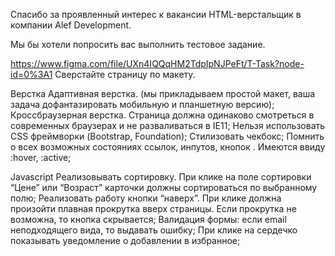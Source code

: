 Спасибо за проявленный интерес к вакансии HTML-верстальщик в компании Alef Development.
 
Мы бы хотели попросить вас выполнить тестовое задание.
 
https://www.figma.com/file/UXn4IQQqHM2TdpIpNJPeFt/T-Task?node-id=0%3A1
Сверстайте страницу по макету.
 
Верстка
Адаптивная верстка. (мы прикладываем простой макет, ваша задача дофантазировать мобильную и планшетную версию);
Кроссбраузерная верстка. Страница должна одинаково смотреться в современных браузерах и не разваливаться в IE11;
Нельзя использовать CSS фреймворки (Bootstrap, Foundation);
Стилизовать чекбокс;
Помнить о всех возможных состояниях ссылок, инпутов, кнопок . Имеются ввиду :hover, :active;
 
Javascript
Реализовывать сортировку. При клике на поле сортировки “Цене” или “Возраст” карточки должны сортироваться по выбранному полю;
Реализовать работу кнопки “наверх”. При клике должна произойти плавная прокрутка вверх страницы. Если прокрутка не возможна, то кнопка скрывается;
Валидация формы: если email неподходящего вида, то выдавать ошибку;
При клике на сердечко показывать уведомление о добавлении в избранное;